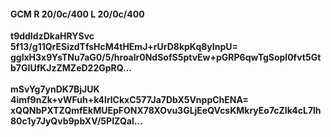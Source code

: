 #### GCM R 20/0c/400 L 20/0c/400
**t9ddIdzDkaHRYSvc**<br/>**5f13/g11QrESizdTfsHcM4tHEmJ+rUrD8kpKq8yInpU=**<br/>**gglxH3x9YsTNu7aG0/5/hroalr0NdSofS5ptvEw+pGRP6qwTgSopl0fvt5Gtb7GIUfKJzZMZeD22GpRQ...**<br/><br/>
**mSvYg7ynDK7BjJUK**<br/>**4imf9nZk+vWFuh+k4lrlCkxC577Ja7DbX5VnppChENA=**<br/>**xQQNbPXTZQmfEkMUEpFONX78XOvu3GLjEeQVcsKMkryEo7cZIk4cL7lh80c1y7JyQvb9pbXV/5PIZQal...**